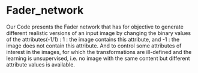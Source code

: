 # Fader_network
Our Code presents the Fader network that has for objective to generate different realistic versions
of an input image by changing the binary values of the attributes(-1/1) :
1 :
the image contains this attribute, and -1 : the image does not contain this attribute.
And to control some attributes of interest in the images, for which the transformations
are ill-defined and the learning is unsupervised, i.e. no image with the same content
but different attribute values is available.
